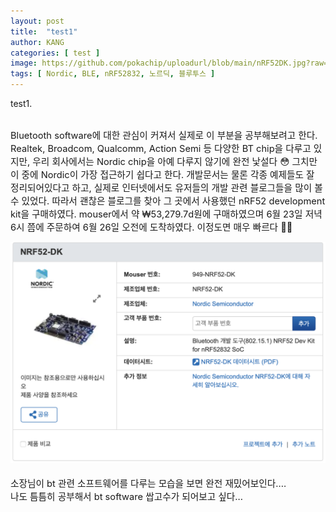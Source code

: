 ```yaml
---
layout: post
title:  "test1"
author: KANG
categories: [ test ]
image: https://github.com/pokachip/uploadurl/blob/main/nRF52DK.jpg?raw=true
tags: [ Nordic, BLE, nRF52832, 노르딕, 블루투스 ]
---
```


test1.  

<br>  


<span style="font-size:11pt"> 
Bluetooth software에 대한 관심이 커져서 실제로 이 부분을 공부해보려고 한다.  
Realtek, Broadcom, Qualcomm, Action Semi 등 다양한 BT chip을 다루고 있지만,  
우리 회사에서는 Nordic chip을 아예 다루지 않기에 완전 낯설다 😳  
그치만 이 중에 Nordic이 가장 접근하기 쉽다고 한다.  
개발문서는 물론 각종 예제들도 잘 정리되어있다고 하고, 실제로 인터넷에서도 유저들의 개발 관련 블로그들을  
많이 볼 수 있었다.  
따라서 괜찮은 블로그를 찾아 그 곳에서 사용했던 nRF52 development kit을 구매하였다.  
</span>
<span style="font-size:11pt">     
mouser에서 약 ₩53,279.7d원에 구매하였으며 6월 23일 저녁 6시 쯤에 주문하여 6월 26일 오전에 도착하였다.  
이정도면 매우 빠르다 👍🏻  
</span>  
  

![web](https://github.com/pokachip/uploadurl/blob/main/nRF52DK_WEB.png?raw=true)  
<span style="font-size:11pt">   
소장님이 bt 관련 소프트웨어를 다루는 모습을 보면 완전 재밌어보인다....  
나도 틈틈히 공부해서 bt software 쌉고수가 되어보고 싶다...
</span>  
